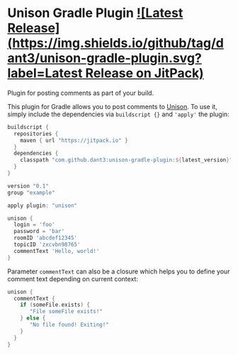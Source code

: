 # Unison Gradle Plugin [![Latest Release](https://img.shields.io/github/tag/dant3/unison-gradle-plugin.svg?label=Latest Release on JitPack)](https://jitpack.io/#dant3/unison-gradle-plugin)

Plugin for posting comments as part of your build.

This plugin for Gradle allows you to post comments to [Unison](https://unison.com).
To use it, simply include the dependencies via `buildscript {}` and `'apply'` the plugin:

```groovy
buildscript {
  repositories {
    maven { url "https://jitpack.io" } 
  }
  dependencies {
    classpath "com.github.dant3:unison-gradle-plugin:${latest_version}"
  }
}

version "0.1"
group "example"

apply plugin: "unison"

unison {
  login = 'foo'
  password = 'bar'
  roomID 'abcdef12345'
  topicID 'zxcvbn98765'
  commentText 'Hello, world!'
}
```

Parameter `commentText` can also be a closure which helps you to define your comment text depending on current context:

```groovy
unison {
  commentText {
    if (someFile.exists) {
       "File someFile exists!"
    } else {
       "No file found! Exiting!"
    }
  }
}
```
